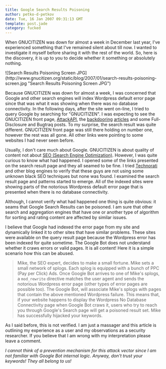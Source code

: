 ```yaml
---
title: Google Search Results Poisoning
author: petko-d-petkov
date: Tue, 16 Jan 2007 09:31:13 GMT
template: post.jade
category: fucked
---
```


When GNUCITIZEN was down for almost a week in December last year, I've experienced something that I've remained silent about till now. I wanted to investigate it myself before sharing it with the rest of the world. So, here is the discovery, it is up to you to decide whether it something or absolutely nothing.

<div class="screen">![Search Results Poisoning Screen JPG](http://www.gnucitizen.org/static/blog/2007/01/search-results-poisoning-screen.jpg "Search Results Poisoning Screen JPG")</div>

Because GNUCITIZEN was down for almost a week, I was concerned that Google and other search engines will index Wordpress default error page since that was what it was showing when there was no database connectivity. In the following days, after the site went on-line, I tried to query Google by searching for "GNUCITIZEN". I was expecting to see the GNUCITIZEN front page, [AttackAPI](/blog/attackapi), the [backdooring](/blog/backdooring-mp3-files/) [articles](/blog/backdooring-quicktime-movies) and some Full-Disclosure and Bugtraq posts. To my surprise, the search result was quite different. GNUCITIZEN front page was still there holding on number one, however the rest was all gone. All other links were pointing to some websites I had never seen before.

Usually, I don't care much about Google. GNUCITIZEN is about quality of content not about [SEO (Search Engine Optimization)](http://en.wikipedia.org/wiki/Search_engine_optimization). However, I was quite curious to know what had happened. I opened some of the links presented on the search result page and they all seamed to be fine. I tried [Technorati](http://technorati.com/) and other blog engines to verify that these guys are not using some unknown black SEO techniques but none was found. I examined the search result page and patterns started to emerge. All of the indexed sites were showing parts of the notorious Wordpress default error page that is presented when there is no database connectivity.

Although, I cannot verify what had happened one thing is quite obvious: it seams that Google Search Results can be poisoned. I am sure that other search and aggregation engines that have one or another type of algorithm for sorting and rating content are affected by similar issues.

I believe that Google had indexed the error page from my site and dynamically linked it to other sites that have similar problems. These sites were available on the query result page because the Wordpress error has been indexed for quite sometime. The Google Bot does not understand whether it craws errors or valid pages. It is all content! Here it is a simple scenario how this can be abused.

> Mike, the SEO expert, decides to make a small fortune. Mike sets a small network of splogs. Each splog is equipped with a bunch of PPC (Pay per Click) Ads. Once Google Bot arrives to one of Mike's splogs, a `mod_rewrite` directive matches the user agent and sends the notorious Wordpress error page (other types of error pages are possible too). The Google Bot, will associate Mike's splogs with pages that contain the above mentioned Wordpress failure. This means that, if your website happens to display the Wordpress No Database Connectivity page when Google Bot craws it, users who try to reach you through Google's Search page will get a poisoned result set. Mike has successfully hijacked your keywords.

As I said before, this is not verified. I am just a massager and this article is outlining my experience as a user and my observations as a security researcher. If you believe that I am wrong with my interpretation please leave a comment.

_I cannot think of a prevention mechanism for this attack vector since I am not familiar with Google Bot internal logic. Anyway, don't trust your keywords! They all belong to us!_
